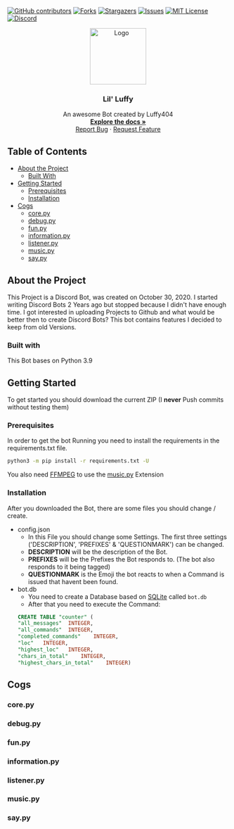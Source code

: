 [![GitHub contributors][contributors-shield]][contributors-url] 
[![Forks][forks-shield]][forks-url]
[![Stargazers][stars-shield]][stars-url]
[![Issues][issues-shield]][issues-url]
[![MIT License][license-shield]][license-url]
[![Discord][discord-shield]][discord-url]
<br />
<p align="center">
  <a href="https://github.com/Luffy404/Lil-Fluffy">
    <img src="https://cdn.discordapp.com/app-icons/771841748203733012/0604c3a7744e67df06be157071d972d4.png?size=256" alt="Logo" width="128" height="128">
  </a>
	<h3 align="center">Lil' Luffy</h3>
	  <p align="center">
    An awesome Bot created by Luffy404
    <br />
    <a href="https://github.com/Luffy404/Lil-Fluffy"><strong>Explore the docs »</strong></a>
    <br />
    <a href="https://github.com/Luffy404/Lil-Fluffy/issues">Report Bug</a>
    ·
    <a href="https://github.com/Luffy404/Lil-Fluffy/issues">Request Feature</a>
 </p>


## Table of Contents

* [About the Project](#about-the-project)
  * [Built With](#built-with)
* [Getting Started](#getting-started)
  * [Prerequisites](#prerequisites)
  * [Installation](#installation)
* [Cogs](#cogs)
    * [core.py](#corepy)
    * [debug.py](#debugpy)
    * [fun.py](#funpy)
    * [information.py](#informationpy)
    * [listener.py](#listenerpy)
    * [music.py](#musicpy)
    * [say.py](#saypy)
    
## About the Project

This Project is a Discord Bot, was created on October 30, 2020.
I started writing Discord Bots 2 Years ago but stopped because I didn't have enough time.
I got interested in uploading Projects to Github and what would be better then to create Discord Bots?
This bot contains features I decided to keep from old Versions.

### Built with
This Bot bases on Python 3.9 

## Getting Started
To get started you should download the current ZIP (I **never** Push commits without testing them)
### Prerequisites
In order to get the bot Running you need to install the requirements in the requirements.txt file.
```cmd
python3 -m pip install -r requirements.txt -U
```
You also need [FFMPEG](https://ffmpeg.org) to use the [music.py](#musicpy) Extension


### Installation
After you downloaded the Bot, there are some files you should change / create.
* config.json
    * In this File you should change some Settings. The first three settings ('DESCRIPTION', 'PREFIXES' & 'QUESTIONMARK') 
can be changed.
    * **DESCRIPTION** will be the description of the Bot.
    * **PREFIXES** will be the Prefixes the Bot responds to. (The bot also responds to it being tagged)
    * **QUESTIONMARK** is the Emoji the bot reacts to when a Command is issued that havent been found.
* bot.db
    * You need to create a Database based on [SQLite](https://www.sqlite.org) called `bot.db`
    * After that you need to execute the Command:
    ```sql
    CREATE TABLE "counter" (
	"all_messages"	INTEGER,
	"all_commands"	INTEGER,
	"completed_commands"	INTEGER,
	"loc"	INTEGER,
	"highest_loc"	INTEGER,
	"chars_in_total"	INTEGER,
	"highest_chars_in_total"	INTEGER)
    ```
## Cogs
  
### core.py

### debug.py

### fun.py

### information.py

### listener.py

### music.py

### say.py

[contributors-shield]: https://img.shields.io/github/contributors/Luffy404/Lil-Fluffy.svg?style=flat-square
[contributors-url]: https://github.com/Luffy404/Lil-Fluffy/graphs/contributors
[forks-shield]: https://img.shields.io/github/forks/Luffy404/Lil-Fluffy.svg?style=flat-square
[forks-url]: https://github.com/Luffy404/Lil-Fluffy/network/members
[stars-shield]: https://img.shields.io/github/stars/Luffy404/Lil-Fluffy.svg?style=flat-square
[stars-url]: https://github.com/Luffy404/Lil-Fluffy/stargazers
[issues-shield]: https://img.shields.io/github/issues/Luffy404/Lil-Fluffy.svg?style=flat-square
[issues-url]: https://github.com/Luffy404/Lil-Fluffy/issues
[license-shield]: https://img.shields.io/badge/License-MIT-yellow.svg
[license-url]: https://github.com/Luffy404/Lil-Fluffy/blob/main/LICENSE
[discord-shield]: https://img.shields.io/discord/677473028204134401.svg?label=&logo=discord&logoColor=ffffff&color=7389D8&labelColor=vpEv3HJ
[discord-url]: https://discord.gg/XZazRvchjP
